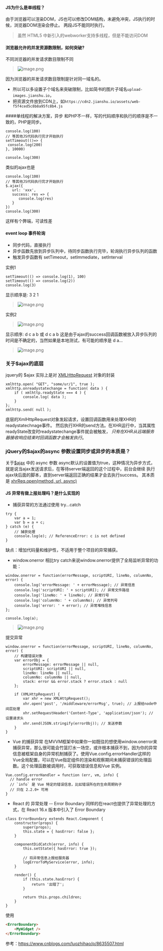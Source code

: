 #### JS为什么是单线程？
由于浏览器可以渲染DOM，JS也可以修改DOM结构，未避免冲突，JS执行的时候，浏览器DOM渲染会停止。
两段JS不能同时执行。
> 虽然 HTML5 中新引入的webworker支持多线程，但是不能访问DOM

#### 浏览器允许的并发资源数限制，如何突破?
不同浏览器的并发请求数目限制不同
> ![image.png](https://hexo-blog.pek3b.qingstor.com/upload_images/71414-284ff99a9fc922bd.png?imageMogr2/auto-orient/strip%7CimageView2/2/w/1240)

因为浏览器的并发请求数目限制是针对同一域名的。
* 所以可以多设置子个域名来突破限制，比如简书的图片子域名`upload-images.jianshu.io`，
* 把资源文件放到CDN上，如`https://cdn2.jianshu.io/assets/web-f5f4ced5c8b8a95fc8b4.js`

####单线程的解决方案，异步
和PHP不一样，写的代码顺序和执行的顺序是不一致的，PHP是同步。
```
console.log(100)
// 等其他JS代码执行完才开始执行
setTimeout(()=> {
 console.log(200)
}, 10000)

console.log(300)
```
类似的ajax也是
```
console.log(100)
// 等其他JS代码执行完才开始执行
$.ajax({
   url: 'xxx',
   success: res => {
      console.log(res)
   }
})
console.log(300)
```
这样有个弊端，可读性差
#### event loop 事件轮询
* 同步代码，直接执行
* 异步函数先放到异步队列中，待同步函数执行完毕，轮询执行异步队列的函数
* 触发异步函数有 setTimeout，setImmediate，setInterval


实例1
```
setTimeout(() => console.log(1), 100)
setTimeout(() => console.log(2))
console.log(3)
```
显示顺序是: 3 2 1
> ![image.png](https://hexo-blog.pek3b.qingstor.com/upload_images/71414-0450453b908032c8.png?imageMogr2/auto-orient/strip%7CimageView2/2/w/1240)

实例2
> ![image.png](https://hexo-blog.pek3b.qingstor.com/upload_images/71414-576eec8887000e66.png?imageMogr2/auto-orient/strip%7CimageView2/2/w/1240)

显示顺序: d c a b 或 d c a b
这是由于ajax的success回调函数被放入异步队列的时间是不确定的，当然如果是本地测试，有可能的顺序是 d a...
> ![image.png](https://hexo-blog.pek3b.qingstor.com/upload_images/71414-3a0e9435dd388e77.png?imageMogr2/auto-orient/strip%7CimageView2/2/w/1240)

### 关于$ajax的底层
jquery的 $ajax 实际上是对 [XMLHttpRequest](https://developer.mozilla.org/zh-CN/docs/Web/API/XMLHttpRequest) 对象的封装
```
xmlhttp.open( "GET", "some/ur/1", true );
xmlhttp.onreadystatechange = function( data ) {
    if ( xmlhttp.readyState === 4 ) {
        console.log( data );
    }
};
xmlhttp.send( null );
```
底层的XmlHttpRequest对象发起请求，设置回调函数用来处理XHR的readystatechnage事件。
然后执行XHR的send方法。在XHR运行中，当其属性readyState改变时readystatechange事件就会被触发，
*只有在XHR从远端服务器接收响应结束时回调函数才会触发执行*。

### jQuery的$ajax的async 参数设置同步或异步的本质是？
关于[$ajax](https://api.jquery.com/jQuery.ajax/) 中的 async 参数
async默认的设置值为true，这种情况为异步方式，就是说当ajax发送请求后，在等待server端返回的这个过程中，前台会继续 执行ajax块后面的脚本，直到server端返回正确的结果才会去执行success。
其本质是 [xhrReq.open(method, url, async)](https://developer.mozilla.org/zh-CN/docs/Web/API/XMLHttpRequest/open)

#### JS 异常有做上报处理吗？是什么实现的
* 捕获异常的方法通过使用 try...catch
```
try {
    var a = 1;
    var b = a + c;
} catch (e) {
    // 捕获处理
    console.log(e); // ReferenceError: c is not defined
}
```
缺点：增加代码量和维护性，不适用于整个项目的异常捕获。
* window.onerror
相比try catch来说window.onerror提供了全局监听异常的功能：
```
window.onerror = function(errorMessage, scriptURI, lineNo, columnNo, error) {
    console.log('errorMessage: ' + errorMessage); // 异常信息
    console.log('scriptURI: ' + scriptURI); // 异常文件路径
    console.log('lineNo: ' + lineNo); // 异常行号
    console.log('columnNo: ' + columnNo); // 异常列号
    console.log('error: ' + error); // 异常堆栈信息
};

console.log(a);
```
> ![image.png](https://hexo-blog.pek3b.qingstor.com/upload_images/71414-e0916fe24ed7df34.png?imageMogr2/auto-orient/strip%7CimageView2/2/w/1240)

提交异常
```
window.onerror = function(errorMessage, scriptURI, lineNo, columnNo, error) {
    // 构建错误对象
    var errorObj = {
        errorMessage: errorMessage || null,
        scriptURI: scriptURI || null,
        lineNo: lineNo || null,
        columnNo: columnNo || null,
        stack: error && error.stack ? error.stack : null
    };

    if (XMLHttpRequest) {
        var xhr = new XMLHttpRequest();
        xhr.open('post', '/middleware/errorMsg', true); // 上报给node中间层处理
        xhr.setRequestHeader('Content-Type', 'application/json'); // 设置请求头
        xhr.send(JSON.stringify(errorObj)); // 发送参数
    }
}
```

* Vue 的捕获异常
在MVVM框架中如果你一如既往的想使用window.onerror来捕获异常，那么很可能会竹篮打水一场空，或许根本捕获不到，因为你的异常信息被框架自身的异常机制捕获了。使用Vue.config.errorHandler这样的Vue全局配置，可以在Vue指定组件的渲染和观察期间未捕获错误的处理函数。这个处理函数被调用时，可获取错误信息和Vue 实例。
```
Vue.config.errorHandler = function (err, vm, info) {
  // handle error
  // `info` 是 Vue 特定的错误信息，比如错误所在的生命周期钩子
  // 只在 2.2.0+ 可用
}
```
* React 的 异常处理 -- Error Boundary
同样的在react也提供了异常处理的方式，在 React 16.x 版本中引入了 Error Boundary
```
class ErrorBoundary extends React.Component {
    constructor(props) {
        super(props);
        this.state = { hasError: false };
    }

    componentDidCatch(error, info) {
        this.setState({ hasError: true });

        // 将异常信息上报给服务器
        logErrorToMyService(error, info); 
    }

    render() {
        if (this.state.hasError) {
            return '出错了';
        }

        return this.props.children;
    }
}
```
使用
```html
<ErrorBoundary>
    <MyWidget />
</ErrorBoundary>
```
参考：https://www.cnblogs.com/luozhihao/p/8635507.html
